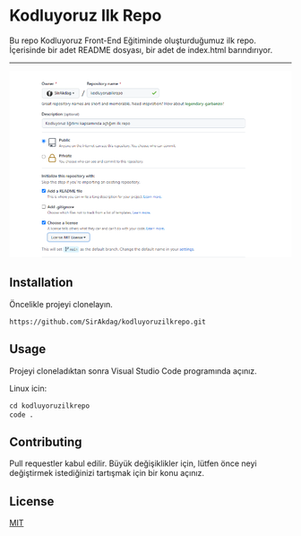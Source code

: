# Kodluyoruz Ilk Repo
Bu repo Kodluyoruz Front-End Eğitiminde oluşturduğumuz ilk repo. İçerisinde bir adet README dosyası, bir adet de index.html barındırıyor.

---
![projemiz](Proje.png)    
## Installation
Öncelikle projeyi clonelayın. 
```
https://github.com/SirAkdag/kodluyoruzilkrepo.git
```
## Usage
Projeyi cloneladıktan sonra Visual Studio Code programında açınız.

Linux icin:
```
cd kodluyoruzilkrepo
code .
```
## Contributing
Pull requestler kabul edilir. Büyük değişiklikler için, lütfen önce neyi değiştirmek istediğinizi tartışmak için bir konu açınız.

## License
[MIT](https://choosealicense.com/licenses/mit/)



